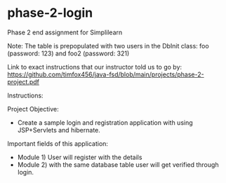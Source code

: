 # phase-2-login
Phase 2 end assignment for Simplilearn

Note: The table is prepopulated with two users in the DbInit class: foo (password: 123) and foo2 (password: 321)

Link to exact instructions that our instructor told us to go by: https://github.com/timfox456/java-fsd/blob/main/projects/phase-2-project.pdf

Instructions:

Project Objective:
- Create a sample login and registration application with using JSP+Servlets and hibernate.

Important fields of this application:

- Module 1) User will register with the details
- Module 2) with the same database table user will get verified through login.
